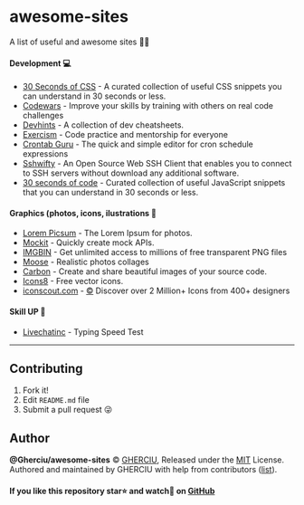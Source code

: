 # awesome-sites
A list of useful and awesome sites 📑😻

#### Development 💻
- [30 Seconds of CSS](https://30-seconds.github.io/30-seconds-of-css/) - A curated collection of useful CSS snippets you can understand in 30 seconds or less.
- [Codewars](https://www.codewars.com/) - Improve your skills by training with others on real code challenges
- [Devhints](https://devhints.io/) - A collection of dev cheatsheets.
- [Exercism](https://exercism.io/) - Code practice and mentorship for everyone
- [Crontab Guru](https://crontab.guru) - The quick and simple editor for cron schedule expressions
- [Sshwifty](https://sshwifty.herokuapp.com/) - An Open Source Web SSH Client that enables you to connect to SSH servers without download any additional software.
- [30 seconds of code](https://www.30secondsofcode.org/) - Curated collection of useful JavaScript snippets that you can understand in 30 seconds or less.
#### Graphics (photos, icons, ilustrations 🤳
- [Lorem Picsum](https://picsum.photos/) - The Lorem Ipsum for photos.
- [Mockit](https://mockit.netlify.com/) - Quickly create mock APIs.
- [IMGBIN](https://imgbin.com/) - Get unlimited access to millions of free transparent PNG files
- [Moose](https://photos.icons8.com/) - Realistic photos collages
- [Carbon](https://carbon.now.sh) - Create and share beautiful images of your source code.
- [Icons8](https://icons8.com/icons) - Free vector icons.
- [iconscout.com](https://iconscout.com/icons) - [:copyright:](https://iconscout.com/licenses) Discover over 2 Million+ Icons from 400+ designers
#### Skill UP 🚀
- [Livechatinc](https://www.livechatinc.com/typing-speed-test/#/) - Typing Speed Test

---

## Contributing

1. Fork it!
2. Edit `README.md` file
3. Submit a pull request 😜

## Author

**@Gherciu/awesome-sites** © [GHERCIU](https://github.com/Gherciu), Released under the [MIT](./LICENSE) License.<br>
Authored and maintained by GHERCIU with help from contributors ([list](https://github.com/Gherciu/awesome-sites/contributors)).

#### If you like this repository star⭐ and watch👀 on [GitHub](https://github.com/Gherciu/awesome-sites)
